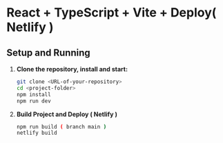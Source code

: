 # React + TypeScript + Vite + Deploy( Netlify )

## Setup and Running

1. **Clone the repository, install and start:**

   ```bash
   git clone <URL-of-your-repository>
   cd <project-folder>
   npm install
   npm run dev

2. **Build Project and Deploy ( Netlify )**

   ```bash
   npm run build ( branch main )
   netlify build
